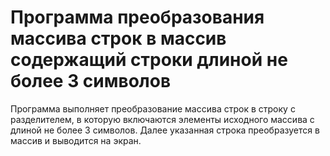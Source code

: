 # Программа преобразования массива строк в массив содержащий строки длиной не более 3 символов

Программа выполняет преобразование массива строк в строку с разделителем, в которую включаются элементы исходного массива с длиной не более 3 символов. Далее указанная строка преобразуется в массив и выводится на экран.